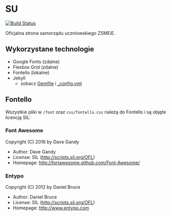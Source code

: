 # SU

[![Build Status](https://travis-ci.org/ZSMEiE/su.svg?branch=master)](https://travis-ci.org/ZSMEiE/su)

Oficjalna strona samorządu uczniowskiego ZSMEiE.

## Wykorzystane technologie
 * Google Fonts (zdalne)
 * Flexbox Grid (zdalne)
 * Fontello (lokalne)
 * Jekyll
    * zobacz [Gemfile](https://github.com/vllur/council/blob/master/Gemfile) i [_config.yml](https://github.com/vllur/council/blob/master/_config.yml)

## Fontello
Wszystkie pliki w ```/font``` oraz ```css/fontello.css``` należą do Fontello i są objęte licencją SIL:

### Font Awesome
   Copyright (C) 2016 by Dave Gandy

   * Author:    Dave Gandy
   * License:   SIL (http://scripts.sil.org/OFL)
   * Homepage:  http://fortawesome.github.com/Font-Awesome/

### Entypo
   Copyright (C) 2012 by Daniel Bruce

   * Author:    Daniel Bruce
   * License:   SIL (http://scripts.sil.org/OFL)
   * Homepage:  http://www.entypo.com
